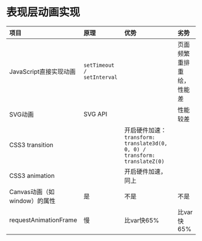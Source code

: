 # 表现层动画实现

| **项目** | **原理** | **优势** | **劣势** |
| :--- | :--- | :--- | :--- |
| JavaScript直接实现动画 | `setTimeout / setInterval` |  | 页面频繁重排重绘，性能差 |
| SVG动画 | SVG API |  | 性能较差 |
| CSS3 transition |  | 开启硬件加速：`transform: translate3d(0, 0, 0) / transform: translateZ(0)` |  |
| CSS3 animation |  | 开启硬件加速，同上 |  |
| Canvas动画（如window）的属性 | 是 | 不是 | 不是 |
| requestAnimationFrame | 慢 | 比var快65% | 比var快65% |